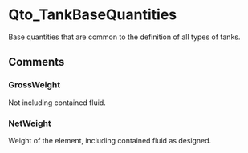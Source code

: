 # Qto_TankBaseQuantities

Base quantities that are common to the definition of all types of tanks.
<!-- end of short definition -->



## Comments

### GrossWeight

Not including contained fluid.

### NetWeight

Weight of the element, including contained fluid as designed.

